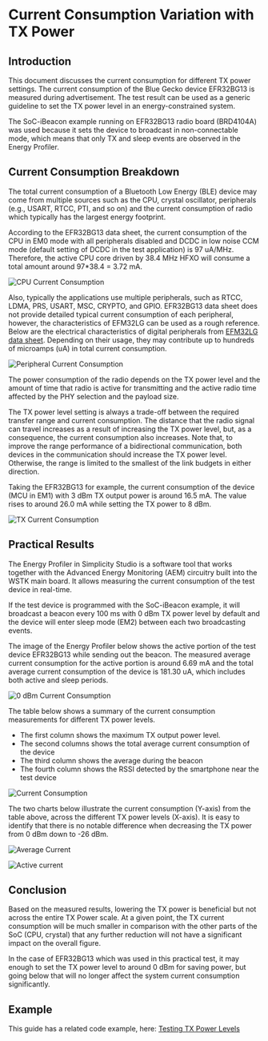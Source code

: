 

# Current Consumption Variation with TX Power

## Introduction

This document discusses the current consumption for different TX power settings. The current consumption of the Blue Gecko device EFR32BG13 is measured during advertisement. The test result can be used as a generic guideline to set the TX power level in an energy-constrained system.

The SoC-iBeacon example running on EFR32BG13 radio board (BRD4104A) was used because it sets the device to broadcast in non-connectable mode, which means that only TX and sleep events are observed in the Energy Profiler.

## Current Consumption Breakdown

The total current consumption of a Bluetooth Low Energy (BLE) device may come from multiple sources such as the CPU, crystal oscillator, peripherals (e.g., USART, RTCC, PTI, and so on) and the current consumption of radio which typically has the largest energy footprint.

According to the EFR32BG13 data sheet, the current consumption of the CPU in EM0 mode with all peripherals disabled and DCDC in low noise CCM mode (default setting of DCDC in the test application) is 97 uA/MHz. Therefore, the active CPU core driven by 38.4 MHz HFXO will consume a total amount around 97*38.4 = 3.72 mA.

![CPU Current Consumption](./resources/cpu_consumption.png)

Also, typically the applications use multiple peripherals, such as RTCC, LDMA, PRS, USART, MSC, CRYPTO, and GPIO. EFR32BG13 data sheet does not provide detailed typical current consumption of each peripheral, however, the characteristics of EFM32LG can be used as a rough reference. Below are the electrical characteristics of digital peripherals from [EFM32LG data sheet](https://www.silabs.com/documents/public/data-sheets/efm32lg-datasheet.pdf). Depending on their usage, they may contribute up to hundreds of microamps (uA) in total current consumption.

![Peripheral Current Consumption](./resources/peripheral.png)

The power consumption of the radio depends on the TX power level and the amount of time that radio is active for transmitting and the active radio time affected by the PHY selection and the payload size.

The TX power level setting is always a trade-off between the required transfer range and current consumption. The distance that the radio signal can travel increases as a result of increasing the TX power level, but, as a consequence, the current consumption also increases. Note that, to improve the range performance of a bidirectional communication, both devices in the communication should increase the TX power level. Otherwise, the range is limited to the smallest of the link budgets in either direction.

Taking the EFR32BG13 for example, the current consumption of the device (MCU in EM1) with 3 dBm TX output power is around 16.5 mA. The value rises to around 26.0 mA while setting the TX power to 8 dBm.

![TX Current Consumption](./resources/tx_powerconsumption.png)

## Practical Results

The Energy Profiler in Simplicity Studio is a software tool that works together with the Advanced Energy Monitoring (AEM) circuitry built into the WSTK main board. It allows measuring the current consumption of the test device in real-time.

If the test device is programmed with the SoC-iBeacon example, it will broadcast a beacon every 100 ms with 0 dBm TX power level by default and the device will enter sleep mode (EM2) between each two broadcasting events.

The image of the Energy Profiler below shows the active portion of the test device EFR32BG13 while sending out the beacon. The measured average current consumption for the active portion is around 6.69 mA and the total average current consumption of the device is 181.30 uA, which includes both active and sleep periods.

![0 dBm Current Consumption](./resources/0dbm_current_consumption.png)

The table below shows a summary of the current consumption measurements for different TX power levels.

- The first column shows the maximum TX output power level.
- The second columns shows the total average current consumption of the device
- The third column shows the average during the beacon
- The fourth column shows the RSSI detected by the smartphone near the test device

![Current Consumption](./resources/currentconsumptionresult.png)

The two charts below illustrate the current consumption (Y-axis) from the table above, across the different TX power levels (X-axis). It is easy to identify that there is no notable difference when decreasing the TX power from 0 dBm down to -26 dBm.

![Average Current](./resources/averagecurrent.png)



![Active current](./resources/active_current.png)

## Conclusion

Based on the measured results, lowering the TX power is beneficial but not across the entire TX Power scale. At a given point, the TX current consumption will be much smaller in comparison with the other parts of the SoC (CPU, crystal) that any further reduction will not have a significant impact on the overall figure.

In the case of EFR32BG13 which was used in this practical test, it may enough to set the TX power level to around 0 dBm for saving power, but going below that will no longer affect the system current consumption significantly.

## Example

This guide has a related code example, here: [Testing TX Power Levels](https://github.com/SiliconLabs/bluetooth_stack_features/tree/master/system_and_performance/testing_tx_power_levels)
